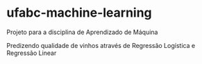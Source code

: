 # ufabc-machine-learning
Projeto para a disciplina de Aprendizado de Máquina

Predizendo qualidade de vinhos através de Regressão Logística e Regressão Linear


